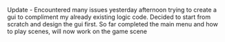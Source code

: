 Update - Encountered many issues yesterday afternoon trying to create a gui to compliment my already existing logic code. Decided to start from scratch and design the gui first. So far completed the main menu and how to play scenes, will now work on the game scene
